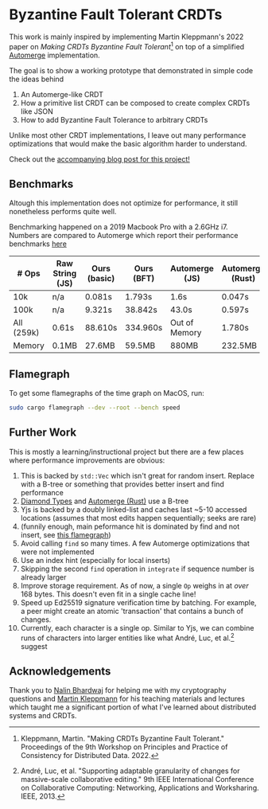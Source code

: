 # Byzantine Fault Tolerant CRDTs

This work is mainly inspired by implementing Martin Kleppmann's 2022 paper on *Making CRDTs Byzantine Fault Tolerant*[^2] 
on top of a simplified [Automerge](https://automerge.org/) implementation.

The goal is to show a working prototype that demonstrated in simple code the ideas behind
1. An Automerge-like CRDT
2. How a primitive list CRDT can be composed to create complex CRDTs like JSON
2. How to add Byzantine Fault Tolerance to arbitrary CRDTs

Unlike most other CRDT implementations, I leave out many performance optimizations that would make the basic algorithm harder to understand.

Check out the [accompanying blog post for this project!](https://jzhao.xyz/posts/bft-json-crdt)

## Benchmarks
Altough this implementation does not optimize for performance, it still nonetheless performs quite well.

Benchmarking happened on a 2019 Macbook Pro with a 2.6GHz i7.
Numbers are compared to Automerge which report their performance benchmarks [here](https://github.com/automerge/automerge-perf)

| # Ops | Raw String (JS) | Ours (basic) | Ours (BFT) | Automerge (JS) | Automerge (Rust) |
|--|--|--|--|--|--|
|10k       | n/a     | 0.081s   | 1.793s   | 1.6s         | 0.047s  |
|100k      | n/a     | 9.321s   | 38.842s  | 43.0s        | 0.597s  |
|All (259k)| 0.61s   | 88.610s  | 334.960s | Out of Memory| 1.780s  |
|Memory    | 0.1MB   | 27.6MB   | 59.5MB   | 880MB        | 232.5MB |

## Flamegraph
To get some flamegraphs of the time graph on MacOS, run:

```bash
sudo cargo flamegraph --dev --root --bench speed
```

## Further Work 
This is mostly a learning/instructional project but there are a few places where performance improvements are obvious:

1. This is backed by `std::Vec` which isn't great for random insert. Replace with a B-tree or something that provides better insert and find performance
  1. [Diamond Types](https://github.com/josephg/diamond-types) and [Automerge (Rust)](https://github.com/automerge/automerge-rs) use a B-tree
  2. Yjs is backed by a doubly linked-list and caches last ~5-10 accessed locations (assumes that most edits happen sequentially; seeks are rare)
  3. (funnily enough, main peformance hit is dominated by find and not insert, see [this flamegraph](./flamegraphs/flamegraph_unoptimized.svg))
2. Avoid calling `find` so many times. A few Automerge optimizations that were not implemented
  1. Use an index hint (especially for local inserts)
  2. Skipping the second `find` operation in `integrate` if sequence number is already larger
3. Improve storage requirement. As of now, a single `Op` weighs in at *over* 168 bytes. This doesn't even fit in a single cache line!
4. Speed up Ed25519 signature verification time by batching. For example, a peer might create an atomic 'transaction' that contains a bunch of changes. 
5. Currently, each character is a single op. Similar to Yjs, we can combine runs of characters into larger entities like what André, Luc, et al.[^1] suggest

[^1]: André, Luc, et al. "Supporting adaptable granularity of changes for massive-scale collaborative editing." 9th IEEE International Conference on Collaborative Computing: Networking, Applications and Worksharing. IEEE, 2013. 
[^2]: Kleppmann, Martin. "Making CRDTs Byzantine Fault Tolerant." Proceedings of the 9th Workshop on Principles and Practice of Consistency for Distributed Data. 2022.

## Acknowledgements
Thank you to [Nalin Bhardwaj](https://nibnalin.me/) for helping me with my cryptography questions and [Martin Kleppmann](https://martin.kleppmann.com/)
for his teaching materials and lectures which taught me a significant portion of what I've learned about distributed systems and CRDTs.
